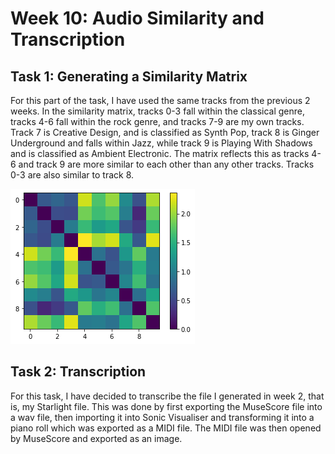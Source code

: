 # Week 10: Audio Similarity and Transcription

## Task 1: Generating a Similarity Matrix

For this part of the task, I have used the same tracks from the previous 2 weeks. In the similarity matrix, tracks 0-3 fall within the classical genre, tracks 4-6 fall within the rock genre, and tracks 7-9 are my own tracks. Track 7 is Creative Design, and is classified as Synth Pop, track 8 is Ginger Underground and falls within Jazz, while track 9 is Playing With Shadows and is classified as Ambient Electronic. The matrix reflects this as tracks 4-6 and track 9 are more similar to each other than any other tracks. Tracks 0-3 are also similar to track 8.

![alt text](https://github.com/louiserugg/MCA-2020/blob/master/similarity_matrix.png "Similarity Matrix")

## Task 2: Transcription

For this task, I have decided to transcribe the file I generated in week 2, that is, my Starlight file. This was done by first exporting the MuseScore file into a wav file, then importing it into Sonic Visualiser and transforming it into a piano roll which was exported as a MIDI file. The MIDI file was then opened by MuseScore and exported as an image.

